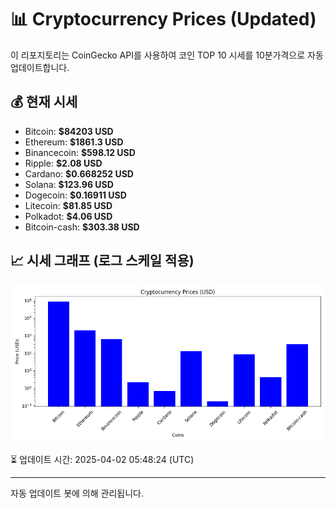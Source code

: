 
# 📊 Cryptocurrency Prices (Updated)

이 리포지토리는 CoinGecko API를 사용하여 코인 TOP 10 시세를 10분가격으로 자동 업데이트합니다.

## 💰 현재 시세
- Bitcoin: **$84203 USD**
- Ethereum: **$1861.3 USD**
- Binancecoin: **$598.12 USD**
- Ripple: **$2.08 USD**
- Cardano: **$0.668252 USD**
- Solana: **$123.96 USD**
- Dogecoin: **$0.16911 USD**
- Litecoin: **$81.85 USD**
- Polkadot: **$4.06 USD**
- Bitcoin-cash: **$303.38 USD**

## 📈 시세 그래프 (로그 스케일 적용)
![Crypto Prices](crypto_prices.png)

⏳ 업데이트 시간: 2025-04-02 05:48:24 (UTC)

---
자동 업데이트 봇에 의해 관리됩니다.
